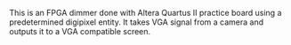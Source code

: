 This is an FPGA dimmer done with Altera Quartus II practice board using a predetermined digipixel entity.
It takes VGA signal from a camera and outputs it to a VGA compatible screen.
